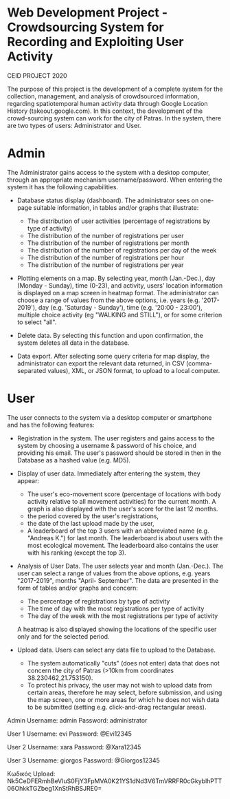 # Web Development Project - Crowdsourcing System for Recording and Exploiting User Activity
CEID PROJECT 2020

The purpose of this project is the development of a complete system for the collection, management, and analysis of crowdsourced information, regarding spatiotemporal human activity data through Google Location History (takeout.google.com).
In this context, the development of the crowd-sourcing system can work for the city of Patras. In the system, there are two types of users: Administrator and User.

# Admin
The Administrator gains access to the system with a desktop computer, through an appropriate mechanism username/password. When entering the system it has the following capabilities.

- Database status display (dashboard). The administrator sees on one-page suitable information, in tables and/or graphs that illustrate:

  - The distribution of user activities (percentage of registrations by type of activity)
  - The distribution of the number of registrations per user
  - The distribution of the number of registrations per month
  - The distribution of the number of registrations per day of the week
  - The distribution of the number of registrations per hour
  - The distribution of the number of registrations per year
  
- Plotting elements on a map.
By selecting year, month (Jan.-Dec.), day (Monday - Sunday), time (0-23), and activity, users' location information is displayed on a map screen in heatmap format. The administrator can choose a range of values from the above options, i.e. years (e.g. '2017-2019'), day (e.g. 'Saturday - Sunday'), time (e.g. '20:00 - 23:00'), multiple choice activity (eg "WALKING and STILL"), or for some criterion to select "all".

- Delete data.
By selecting this function and upon confirmation, the system deletes all data in the database.

- Data export.
After selecting some query criteria for map display, the administrator can export the relevant data returned, in CSV (comma-separated values), XML, or JSON format, to upload to a local computer.

# User
The user connects to the system via a desktop computer or smartphone and has the following features:

- Registration in the system. The user registers and gains access to the system by choosing a username & password of his choice, and providing his email. The user's password should be stored in then in the Database as a hashed value (e.g. MD5).
   
- Display of user data. Immediately after entering the system, they appear:
   
  - The user's eco-movement score (percentage of locations with body activity relative to all movement activities) for the current month. A graph is also displayed with the user's score for the last 12 months.
  - the period covered by the user's registrations,
  - the date of the last upload made by the user,
  - A leaderboard of the top 3 users with an abbreviated name (e.g. "Andreas K.") for last month. The leaderboard is about users with the most ecological movement. The leaderboard also contains the user with his ranking (except the top 3).

- Analysis of User Data. The user selects year and month (Jan.-Dec.). The user can select a range of values from the above options, e.g. years "2017-2019", months "April- September". The data are presented in the form of tables and/or graphs and concern:

  - The percentage of registrations by type of activity
  - The time of day with the most registrations per type of activity
  - The day of the week with the most registrations per type of activity

  A heatmap is also displayed showing the locations of the specific user only and for the selected period.

- Upload data. Users can select any data file to upload to the Database.
   
  - The system automatically "cuts" (does not enter) data that does not concern the city of Patras (>10km from coordinates 38.230462,21.753150).
  - To protect his privacy, the user may not wish to upload data from certain areas, therefore he may select, before submission, and using the map screen, one or more areas for which he does not wish data to be submitted (setting e.g. click-and-drag rectangular areas).


Admin
Username: admin
Password: administrator

User 1 
Username: evi
Password: @Evi12345

User 2
Username: xara 
Password: @Xara12345

User 3
Username: giorgos 
Password: @Giorgos12345


Κωδικός Upload: Nk5CeDFERmhBeVluS0FjY3FpMVA0K21YS1dNd3V6TmVRRFR0cGkyblhPTT06OhkkTGZbeg1XnStRhBSJRE0=
